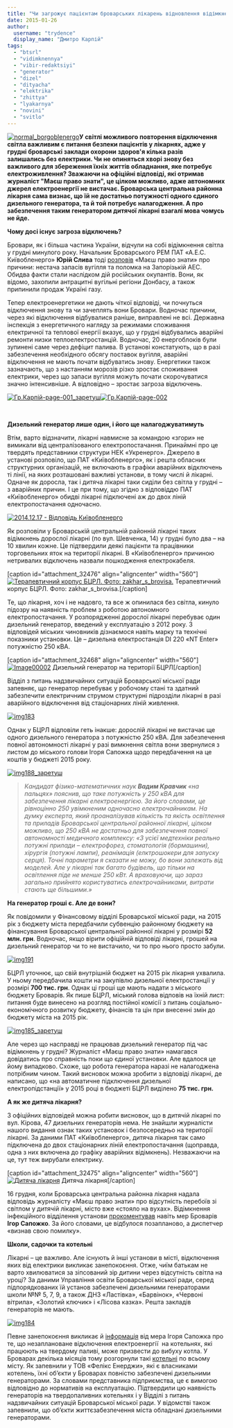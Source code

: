 ```yaml
---
title: "Чи загрожує пацієнтам броварських лікарень відновлення відімкнень світла?"
date: 2015-01-26
author: 
  username: "trydence"
  display_name: "Дмитро Карпій"
tags: 
  - "btsrl"
  - "vidimknennya"
  - "vibir-redaktsiyi"
  - "generator"
  - "dizel"
  - "dityacha"
  - "elektrika"
  - "zhittya"
  - "lyakarnya"
  - "novini"
  - "svitlo"
---
```


[![normal_borgoblenergo](https://mpz.brovary.org/wp-content/uploads/2015/01/normal_borgoblenergo.jpg)](https://mpz.brovary.org/wp-content/uploads/2015/01/normal_borgoblenergo.jpg)**У світлі можливого повторення відключення світла важливим є питання безпеки пацієнтів у лікарнях, адже у грудні броварські заклади охорони здоров'я кілька разів залишались без електрики. Чи не опиняться хворі знову без важливого для збереження їхніх життів обладнання, яке потребує електроживлення? Зважаючи на офіційні відповіді, які отримав журналіст "Маєш право знати", це цілком можливо, адже автономних джерел електроенергії не вистачає. Броварська центральна районна лікарня сама визнає, що їй не достатньо потужності одного єдиного дизельного генератора, та й той потребує налагодження. А про забезпечення таким генератором дитячої лікарні взагалі мова чомусь не йде.**

**Чому досі існує загроза відключень?**

Бровари, як і більша частина України, відчули на собі відімкнення світла у грудні минулого року. Начальник Броварського РЕМ ПАТ «А.Е.С. Київобленерго» **Юрій Слива** тоді [розповів](https://mpz.brovary.org/u-brovarskomu-rem-rozpovili-v-yaki-godini-vimikatimut-svitlo/) «Маєш право знати» про причини: нестача запасів вугілля та поломка на Запорізькій АЕС. Обидва факти стали наслідком дій російських окупантів. Вони, як відомо, захопили антрацитні вугільні регіони Донбасу, а також припинили продаж Україні газу.

Тепер електроенергетики не дають чіткої відповіді, чи почнуться відключення знову та чи зачеплять вони Бровари. Водночас причини, через які відключення відбувалися раніше, виправлені не всі. Державна інспекція з енергетичного нагляду за режимами споживання електричної та теплової енергії вказує, що у грудні відбувались аварійні ремонти низки теплоелектростанцій. Водночас, 20 енергоблоків були зупинені саме через дефіцит палива. В установі констатують, що в разі забезпечення необхідного обсягу поставок вугілля, аварійні відключення не мають почати відбуватись знову. Енергетики також зазначають, що з настанням морозів різко зростає споживання електрики, через що запаси вугілля можуть почати скорочуватися значно інтенсивніше. А відповідно – зростає загроза відключень.

[![Гр.Карпій-page-001_заретуш](https://mpz.brovary.org/wp-content/uploads/2015/01/Gr.Karpiy-page-001_zaretush.jpg)](https://mpz.brovary.org/wp-content/uploads/2015/01/Gr.Karpiy-page-001_zaretush.jpg)[![Гр.Карпій-page-002](https://mpz.brovary.org/wp-content/uploads/2015/01/Gr.Karpiy-page-002.jpg)](https://mpz.brovary.org/wp-content/uploads/2015/01/Gr.Karpiy-page-002.jpg)

 

**Дизельний генератор лише один, і його ще налагоджуватимуть**

Втім, варто відзначити, лікарні навмисне за командою «згори» не вимикали від централізованого електропостачання. Принаймні про це твердять представники структури НЕК «Укренерго». Джерело в установі розповіло, що ПАТ «Київобленерго», як і решта обласних структурних організацій, не включають в графіки аварійних відключень ті лінії, на яких розташовані важливі установи, в тому числі й лікарні. Одначе як доросла, так і дитяча лікарні таки сиділи без світла у грудні – з аварійних причин. І це при тому, що згідно з відповіддю ПАТ «Київобленерго» обидві лікарні підключені аж до двох ліній електропостачання одночасно.

[![2014.12.17 - Відповідь Київобленерго](https://mpz.brovary.org/wp-content/uploads/2015/01/2014.12.17-Vidpovid-Kiyivoblenergo.jpg)](https://mpz.brovary.org/wp-content/uploads/2015/01/2014.12.17-Vidpovid-Kiyivoblenergo.jpg)

Як розповіли у Броварській центральній районній лікарні таких відімкнень дорослої лікарні (по вул. Шевченка, 14) у грудні було два – на 10 хвилин кожне. Це підтвердили деякі пацієнти та працівники торговельних яток на території лікарні. В «Київобленерго» причиною нетривалих відключень назвали пошкодження електрокабеля.

\[caption id="attachment\_32476" align="aligncenter" width="560"\][![Терапевтичний корпус БЦРЛ. Фото: zakhar_s_brovisa.](https://mpz.brovary.org/wp-content/uploads/2015/01/39535199.jpg)](https://mpz.brovary.org/wp-content/uploads/2015/01/39535199.jpg) Терапевтичний корпус БЦРЛ. Фото: zakhar\_s\_brovisa.\[/caption\]

Те, що лікарня, хоч і не надовго, та все ж опинилася без світла, кинуло підозру на наявність проблем з роботою автономного електропостачання. У розпорядженні дорослої лікарні перебуває один дизельний генератор, введений у експлуатацію з 2012 року. З відповідей міських чиновників дізнаємося навіть марку та технічні показники установки. Це – дизельна електростанція DI 220 «NT Enter» потужністю 250 кВА.

\[caption id="attachment\_32468" align="aligncenter" width="560"\][![Image00002](https://mpz.brovary.org/wp-content/uploads/2015/01/Image00002.jpg)](https://mpz.brovary.org/wp-content/uploads/2015/01/Image00002.jpg) Дизельний генератор на території БЦРЛ\[/caption\]

Відділ з питань надзвичайних ситуацій Броварської міської ради запевняє, що генератор перебуває у робочому стані та здатний забезпечити електричним струмом структурні підрозділи лікарні в разі аварійного відключення від стаціонарних ліній живлення.

[![img183](https://mpz.brovary.org/wp-content/uploads/2015/01/img183.jpg)](https://mpz.brovary.org/wp-content/uploads/2015/01/img183.jpg)

Однак у БЦРЛ відповіли геть інакше: дорослій лікарні не вистачає ще одного дизельного генератора з потужністю 250 кВА. Для забезпечення повної автономності лікарні у разі вимкнення світла вони звернулися з листом до міського голови Ігоря Сапожка щодо передбачення на це коштів у бюджеті 2015 року.

[![img188_заретуш](https://mpz.brovary.org/wp-content/uploads/2015/01/img188_zaretush.jpg)](https://mpz.brovary.org/wp-content/uploads/2015/01/img188_zaretush.jpg)

> _Кандидат фізико-математичних наук **Вадим Кравчик** «на пальцях» пояснив, що таке потужність у 250 кВА для забезпечення лікарні електроенергією. За його словами, це рівноцінно 250 увімкненим одночасно електрочайникам. На думку експерта, який проаналізував кількість та якість освітлення та приладів Броварської центральної районної лікарні, цілком можливо, що 250 кВА не достатньо для забезпечення повної автономності медичного комплексу: «З усієї медтехніки реально потужні прилади – електрофорез, стоматологія (бормашини), хірургія (потужні лампи), реанімація (елктрошокери для запуску серця). Точні параметри я сказати не можу, бо вони залежать від моделей. Але у_ _лікарні так багато будівель, що тільки на освітлення піде не менше 250 кВт. А враховуючи, що зараз загально прийнято користуватись електрочайниками, витрати стають ще більшими.»_

**На генератор гроші є. Але де вони?**

Як повідомили у Фінансовому відділі Броварської міської ради, на 2015 рік з бюджету міста передбачили субвенцію районному бюджету на фінансування Броварської центральної районної лікарні у розмірі **52 млн. грн**. Водночас, якщо вірити офіційній відповіді лікарні, грошей на дизельний генератор чи то не вистачило, чи то про нього просто забули.

[![img191](https://mpz.brovary.org/wp-content/uploads/2015/01/img191.jpg)](https://mpz.brovary.org/wp-content/uploads/2015/01/img191.jpg)

БЦРЛ уточнює, що свій внутрішній бюджет на 2015 рік лікарня ухвалила. У ньому передбачила кошти на закупівлю дизельної електростанції у розмірі **700 тис. грн**. Однак ці гроші ще мають надати з міського бюджету Броварів. Як пише БЦРЛ, міський голова відповів на їхній лист: питання буде винесено на розгляд постійної комісії з питань соціально-економічного розвитку бюджету, фінансів та цін при внесенні змін до бюджету міста на 2015 рік.

[![img185_заретуш](https://mpz.brovary.org/wp-content/uploads/2015/01/img185_zaretush.jpg)](https://mpz.brovary.org/wp-content/uploads/2015/01/img185_zaretush.jpg)

Але через що насправді не працював дизельний генератор під час відімкнень у грудні? Журналіст «Маєш право знати» намагався довідатись про справність поки що єдиної установки. Але вдалося це йому випадково. Схоже, що робота генератора наразі не налагоджена потрібним чином. Такий висновок можна зробити з відповіді лікарні, де написано, що «на автоматичне підключення дизельної електропідстанції» у 2015 році в бюджеті БЦРЛ виділено **75 тис. грн.**

**А як же дитяча лікарня?**

З офіційних відповідей можна робити висновок, що в дитячій лікарні по вул. Кірова, 47 дизельних генераторів нема. Не знайшли журналісти нашого видання ознак таких установок і безпосередньо на території лікарні. За даними ПАТ «Київобленерго», дитяча лікарня так само підключена до двох стаціонарних ліній електропостачання (щоправда, одна з них включена до графіку аварійних відімкнень). Незважаючи на це, тут теж вирубали електрику.

\[caption id="attachment\_32475" align="aligncenter" width="560"\][![Дитяча лікарня](https://mpz.brovary.org/wp-content/uploads/2015/01/Image00001.jpg)](https://mpz.brovary.org/wp-content/uploads/2015/01/Image00001.jpg) Дитяча лікарня\[/caption\]

16 грудня, коли Броварська центральна районна лікарня надала відповідь журналісту «Маєш право знати» про відсутність перебоїв зі світлом у дитячій лікарні, місто вже «стояло на вухах». Відімкнення інфекційного відділення установи [прокоментував](https://mpz.brovary.org/sapozhko-ne-znaye-koli-virishitsya-situatsiya-z-haotichnim-vidklyuchennyam-elektriki-u-brovarah/) навіть мер Броварів **Ігор Сапожко**. За його словами, це відбулося позапланово, а диспетчер «визнав свою помилку».

**Школи, садочки та котельні**

Лікарні – це важливо. Але існують й інші установи в місті, відключення яких від електрики викликає занепокоєння. Отже, чиїм батькам не варто хвилюватися за зіпсований зір дитини через відсутність світла на уроці? За даними Управління освіти Броварської міської ради, серед підпорядкованих їй установ забезпечені дизельними генераторами школи №№ 5, 7, 9, а також ДНЗ «Ластівка», «Барвінок», «Червоні вітрила», «Золотий ключик» і «Лісова казка». Решта закладів генераторів не мають.

[![img184](https://mpz.brovary.org/wp-content/uploads/2015/01/img184.jpg)](https://mpz.brovary.org/wp-content/uploads/2015/01/img184.jpg)

Певне занепокоєння викликає й [інформація](http://docs.pravo-znaty.org.ua/p14656/10.12.2014) від мера Ігоря Сапожка про те, що незаплановане відключення електроенергії  на котельнях, які працюють на твердому паливі, може призвести до вибуху котла. У Броварах декілька місяців тому розгорнули такі [котельні](https://mpz.brovary.org/yaka-prichina-dimu-na-vulitsyah-brovariv/) по всьому місту. Як запевнили у ТОВ «Фелікс Енерджи», які є власниками котелень, їхні об’єкти у Броварах повністю забезпечені дизельними генераторами. За словами представника підприємства, це є вимогою відповідно до нормативів на експлуатацію. Підтвердили цю наявність генераторів на твердопаливних котельнях і у Відділі з питань надзвичайних ситуацій Броварської міської ради. У відомстві також запевнили, що об’єкти життєзабезпечення міста обладнані дизельними генераторами.
